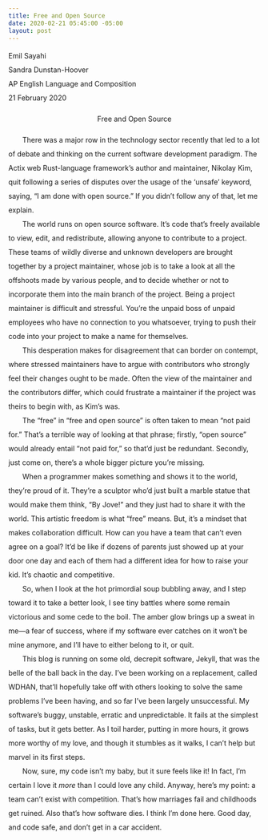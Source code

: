 ```yaml
---
title: Free and Open Source
date: 2020-02-21 05:45:00 -05:00
layout: post
---
```


<article>
<div style="line-height: 2;">
<p>
Emil Sayahi<br>
Sandra Dunstan-Hoover<br>
AP English Language and Composition<br>
21 February 2020<br>
</p>

<p align="center" style="line-height: 2;">Free and Open Source</p>
<p style="line-height: 2;">
	&emsp;&emsp;There was a major row in the technology sector recently that led to a lot of debate and thinking on the current software development paradigm. The Actix web Rust-language framework’s author and maintainer, Nikolay Kim, quit following a series of disputes over the usage of the ‘unsafe’ keyword, saying, “I am done with open source.” If you didn’t follow any of that, let me explain.<br>
	&emsp;&emsp;The world runs on open source software. It’s code that’s freely available to view, edit, and redistribute, allowing anyone to contribute to a project. These teams of wildly diverse and unknown developers are brought together by a project maintainer, whose job is to take a look at all the offshoots made by various people, and to decide whether or not to incorporate them into the main branch of the project. Being a project maintainer is difficult and stressful. You’re the unpaid boss of unpaid employees who have no connection to you whatsoever, trying to push their code into your project to make a name for themselves.<br>
	&emsp;&emsp;This desperation makes for disagreement that can border on contempt, where stressed maintainers have to argue with contributors who strongly feel their changes ought to be made. Often the view of the maintainer and the contributors differ, which could frustrate a maintainer if the project was theirs to begin with, as Kim’s was.<br>
	&emsp;&emsp;The “free” in “free and open source” is often taken to mean “not paid for.” That’s a terrible way of looking at that phrase; firstly, “open source” would already entail “not paid for,” so that’d just be redundant. Secondly, just come on, there’s a whole bigger picture you’re missing.<br>
	&emsp;&emsp;When a programmer makes something and shows it to the world, they’re proud of it. They’re a sculptor who’d just built a marble statue that would make them think, “By Jove!” and they just had to share it with the world. This artistic freedom is what “free” means. But, it’s a mindset that makes collaboration difficult. How can you have a team that can’t even agree on a goal? It’d be like if dozens of parents just showed up at your door one day and each of them had a different idea for how to raise your kid. It’s chaotic and competitive.<br>
	&emsp;&emsp;So, when I look at the hot primordial soup bubbling away, and I step toward it to take a better look, I see tiny battles where some remain victorious and some cede to the boil. The amber glow brings up a sweat in me—a fear of success, where if my software ever catches on it won’t be mine anymore, and I’ll have to either belong to it, or quit.<br>
	&emsp;&emsp;This blog is running on some old, decrepit software, Jekyll, that was the belle of the ball back in the day. I’ve been working on a replacement, called WDHAN, that’ll hopefully take off with others looking to solve the same problems I’ve been having, and so far I’ve been largely unsuccessful. My software’s buggy, unstable, erratic and unpredictable. It fails at the simplest of tasks, but it gets better. As I toil harder, putting in more hours, it grows more worthy of my love, and though it stumbles as it walks, I can’t help but marvel in its first steps.<br>
	&emsp;&emsp;Now, sure, my code isn’t my baby, but it sure feels like it! In fact, I’m certain I love it <em>more</em> than I could love any child. Anyway, here’s my point: a team can’t exist with competition. That’s how marriages fail and childhoods get ruined. Also that’s how software dies. I think I’m done here. Good day, and code safe, and don’t get in a car accident.<br>
</p>
</article>